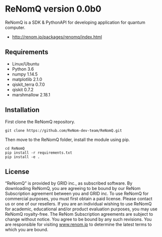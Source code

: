 ReNomQ version 0.0b0
=====================
ReNomQ is a SDK & PythonAPI for developing application for quantum computer.

* http://renom.jp/packages/renomq/index.html

Requirements
------------
* Linux/Ubuntu
* Python 3.6
* numpy 1.14.5
* matplotlib 2.1.0
* qiskit_terra 0.7.0
* qiskit 0.7.2
* marshmallow 2.18.1


Installation
------------
First clone the ReNomQ repository.
~~~
git clone https://github.com/ReNom-dev-team/ReNomQ.git
~~~
Then move to the ReNomQ folder, install the module using pip.
~~~
cd ReNomQ
pip install -r requirements.txt
pip install -e .
~~~


License
--------
“ReNomQ” is provided by GRID inc., as subscribed software.  By downloading ReNomQ, you are agreeing to be bound by our ReNom Subscription agreement between you and GRID inc.
To use ReNomQ for commercial purposes, you must first obtain a paid license. Please contact us or one of our resellers.  If you are an individual wishing to use ReNomQ for academic, educational and/or product evaluation purposes, you may use ReNomQ royalty-free.
The ReNom Subscription agreements are subject to change without notice. You agree to be bound by any such revisions. You are responsible for visiting www.renom.jp to determine the latest terms to which you are bound.
